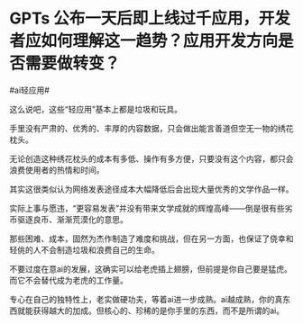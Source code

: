 # GPTs 公布一天后即上线过千应用，开发者应如何理解这一趋势？应用开发方向是否需要做转变？

\#ai轻应用#

这么说吧，这些“轻应用”基本上都是垃圾和玩具。

手里没有严肃的、优秀的、丰厚的内容数据，只会做出能言善道但空无一物的绣花枕头。

无论创造这种绣花枕头的成本有多低、操作有多方便，只要没有这个内容，都只会浪费使用者的热情和时间。

其实这很类似认为网络发表途径成本大幅降低后会出现大量优秀的文学作品一样。

实际上事与愿违，“更容易发表”并没有带来文学成就的辉煌高峰——倒是很有些劣币驱逐良币、渐渐荒漠化的意思。

那些困难、成本，固然为杰作制造了难度和挑战，但在另一方面，也保证了侥幸和轻佻的人不会制造垃圾和浪费自己的生命。

不要过度在意ai的发展，这确实可以给老虎插上翅膀，但前提是你自己要是猛虎。而它不会替代成为老虎的工作量。

专心在自己的独特性上，老实做硬功夫，等着ai进一步成熟。ai越成熟，你的真东西就能获得越大的加成。但核心的、珍稀的是你手里的东西，而不是所谓的ai。

